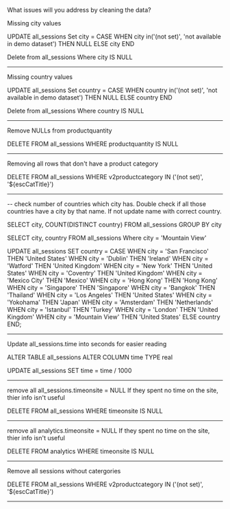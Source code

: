What issues will you address by cleaning the data?

Missing city values


UPDATE all_sessions
Set city = CASE
WHEN city in('(not set)', 'not available in demo dataset') THEN NULL
ELSE city
END


Delete from all_sessions
Where city IS NULL

---

Missing country values

UPDATE all_sessions
Set country = CASE
WHEN country in('(not set)', 'not available in demo dataset') THEN NULL
ELSE country
END


Delete from all_sessions
Where country IS NULL



---

Remove NULLs from productquantity

DELETE FROM all_sessions
WHERE productquantity IS NULL

---

Removing all rows that don't have a product category

DELETE FROM all_sessions
WHERE v2productcategory IN ('(not set)', '${escCatTitle}') 

---

-- check number of countries which city has. Double check if all those countries have a city by that name. If not update name with correct country.

SELECT city,
    COUNT(DISTINCT country)
FROM all_sessions
GROUP BY city

SELECT city, country
FROM all_sessions
Where city = 'Mountain View'



UPDATE all_sessions
SET country = CASE
        WHEN city = 'San Francisco' THEN 'United States'
        WHEN city = 'Dublin' THEN 'Ireland'
        WHEN city = 'Watford' THEN 'United Kingdom'
        WHEN city = 'New York' THEN 'United States'
        WHEN city = 'Coventry' THEN 'United Kingdom'
        WHEN city = 'Mexico City' THEN 'Mexico'
        WHEN city = 'Hong Kong' THEN 'Hong Kong'
        WHEN city = 'Singapore' THEN 'Singapore'
        WHEN city = 'Bangkok' THEN 'Thailand'
        WHEN city = 'Los Angeles' THEN 'United States'
        WHEN city = 'Yokohama' THEN 'Japan'
        WHEN city = 'Amsterdam' THEN 'Netherlands'
        WHEN city = 'Istanbul' THEN 'Turkey'
        WHEN city = 'London' THEN 'United Kingdom'
        WHEN city = 'Mountain View' THEN 'United States'
        ELSE country
    END;


---

Update all_sessions.time into seconds for easier reading

ALTER TABLE all_sessions
ALTER COLUMN time TYPE real

UPDATE all_sessions
SET time = time / 1000


---


remove all all_sessions.timeonsite = NULL
If they spent no time on the site, thier info isn't useful

DELETE FROM all_sessions
WHERE timeonsite IS NULL


---

remove all analytics.timeonsite = NULL
If they spent no time on the site, thier info isn't useful

DELETE FROM analytics
WHERE timeonsite IS NULL

---

Remove all sessions without catergories


DELETE FROM all_sessions
WHERE v2productcategory IN ('(not set)', '${escCatTitle}')

---





